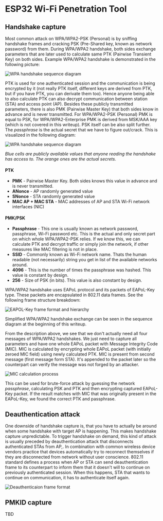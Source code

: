 # ESP32 Wi-Fi Penetration Tool


## Handshake capture
Most common attack on WPA/WPA2-PSK (Personal) is by sniffing handshake frames and cracking PSK (Pre-Shared key, known as network password) from them. During WPA/WPA2 handshake, both sides exchange parameters that are later used to calculate same PTK (Pairwise Transient Key) on both sides. Example WPA/WPA2 handshake is demonstrated in the following picture:

![WPA handshake sequence diagram](../doc/drawio/wpa-handshake-seq.drawio.svg)

PTK is used for one authenticated session and the communication is being encrypted by it (not really PTK itself, different keys are derived from PTK, but if you have PTK, you can derivate them too). Hence anyone being able to also calculate PTK can also decrypt communication between station (STA) and access point (AP). Besides these publicly transmitted parameters, there is also PMK (Pairwise Master Key) that both sides know in advance and is never transmitted. For WPA/WPA2-PSK (Personal) PMK is equal to PSK, for WPA/WPA2-Enterprise PMK is derived from MSK/AAA key (which is not covered in this writeup). PSK itself can be also split further. The *passphrase* is the actual secret that we have to figure out/crack. This is visualized in the following diagram:

![WPA handshake sequence diagram](../doc/drawio/wpa-keys-hierarchy.drawio.svg)

*Blue cells are publicly available values that anyone reading the handshake has access to. The orange ones are the actual secrets.*

#### PTK
- **PMK** - Pairwise Master Key. Both sides knows this value in advance and is never transmitted.
- **ANonce** - AP randomly generated value
- **SNonce** - STA randomly generated value
- **MAC AP + MAC STA** - MAC addresses of AP and STA Wi-Fi network interfaces (NIC)

#### PMK/PSK
- **Passphrase** - This one is usually known as network password, passphrase, Wi-Fi password etc. This is the actual and only secret part on which whole WPA/WPA2-PSK relies. If we know this, we can calculate PTK and decrypt traffic or simply join the network, if other measures like MAC filtering is not in place.
- **SSID** - Commonly known as Wi-Fi network name. Thats the human readable (not necessarily) string you get in list of the available networks around.
- **4096** - This is the number of times the passphrase was hashed. This value is constant by design.
- **256** - Size of PSK (in bits). This value is also constant by design.

WPA/WPA2 handshake uses EAPoL protocol and its packets of EAPoL-Key type. These packets are encapsulated in 802.11 data frames. See the following frame structure breakdown:

![EAPOL-Key frame format and hierarchy](../doc/drawio/eapol-key-frame-format.drawio.svg)

Simplified WPA/WPA2 handshake exchange can be seen in the sequence diagram at the beginning of this writeup.

From the description above, we see that we don't actually need all four messages of WPA/WPA2 handshakes. We just need to capture all parameters and have one whole EAPoL packet with Message Integrity Code (MIC). MIC is calculated by encrypting whole EAPoL packet (with initially zeroed MIC field) using newly calculated PTK. MIC is present from second message (first message form STA). It's appended to the packet later so the counterpart can verify the message was not forged by an attacker. 

![MIC calculation process](../doc/drawio/mic-calculation.drawio.svg)

This can be used for brute-force attack by guessing the network *passphrase*, calculating PSK and PTK and then encrypting captured EAPoL-Key packet. If the result matches with MIC that was originally present in the EAPoL-Key, we found the correct PTK and passphrase.

## Deauthentication attack
One downside of handshake capture is, that you have to actually be around when some handshake with target AP is happening. This makes handshake capture unpredictable. To trigger handshake on demand, this kind of attack is usually preceded by deauthentication attack that disconnects authenticated STAs from AP,. In combination with common wireless device vendors practice that devices automatically try to reconnect themselves if they are disconnected from network without user conscience. 802.11 standard defines a process when AP or STA can send deauthentication frame to its counterpart to inform them that it doesn't will to continue on previously authenticated session. When this happens, STA that wants to continue on communication, it has to authenticate itself again.

![Deauthenticaion frame format](../doc/drawio/deauth-frame-format.drawio.svg)

## PMKID capture

TBD
